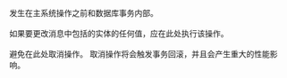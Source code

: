 发生在主系统操作之前和数据库事务内部。<br /><br />如果要更改消息中包括的实体的任何值，应在此处执行该操作。<br /><br />避免在此处取消操作。 取消操作将会触发事务回滚，并且会产生重大的性能影响。